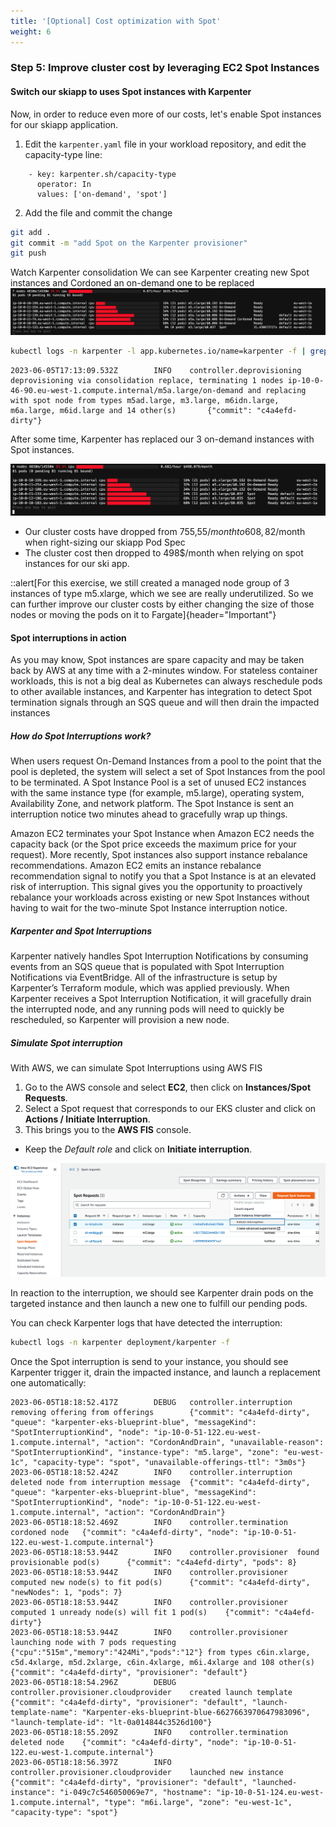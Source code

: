```yaml
---
title: '[Optional] Cost optimization with Spot'
weight: 6
---
```


### Step 5: Improve cluster cost by leveraging EC2 Spot Instances

#### Switch our skiapp to uses Spot instances with Karpenter

Now, in order to reduce even more of our costs, let's enable Spot instances for our skiapp application.

1. Edit the `karpenter.yaml` file in your workload repository, and edit the capacity-type line:

```
    - key: karpenter.sh/capacity-type
      operator: In
      values: ['on-demand', 'spot']
```

2. Add the file and commit the change

```bash
git add .
git commit -m "add Spot on the Karpenter provisioner"
git push
```

Watch Karpenter consolidation
We can see Karpenter creating new Spot instances and Cordoned an on-demand one to be replaced
![](/static/images/karpenter-consolidation_spot1.png)


```bash
kubectl logs -n karpenter -l app.kubernetes.io/name=karpenter -f | grep consolidation
```

```
2023-06-05T17:13:09.532Z        INFO    controller.deprovisioning       deprovisioning via consolidation replace, terminating 1 nodes ip-10-0-46-90.eu-west-1.compute.internal/m5a.large/on-demand and replacing with spot node from types m5ad.large, m3.large, m6idn.large, m6a.large, m6id.large and 14 other(s)       {"commit": "c4a4efd-dirty"}
```

After some time, Karpenter has replaced our 3 on-demand instances with Spot instances.

![](/static/images/karpenter-consolidation_spot2.png)
- Our cluster costs have dropped from 755,55$/month to 608,82$/month when right-sizing our skiapp Pod Spec
- The cluster cost then dropped to 498$/month when relying on spot instances for our ski app.


::alert[For this exercise, we still created a managed node group of 3 instances of type m5.xlarge, which we see are really underutilized. So we can further improve our cluster costs by either changing the size of those nodes or moving the pods on it to Fargate]{header="Important"}

#### Spot interruptions in action

As you may know, Spot instances are spare capacity and may be taken back by AWS at any time with a 2-minutes window. For stateless container workloads, this is not a big deal as Kubernetes can always reschedule pods to other available instances, and Karpenter has integration to detect Spot termination signals through an SQS queue and will then drain the impacted instances

##### How do Spot Interruptions work?

When users request On-Demand Instances from a pool to the point that the pool is depleted, the system will select a set of Spot Instances from the pool to be terminated. A Spot Instance Pool is a set of unused EC2 instances with the same instance type (for example, m5.large), operating system, Availability Zone, and network platform. The Spot Instance is sent an interruption notice two minutes ahead to gracefully wrap up things.

Amazon EC2 terminates your Spot Instance when Amazon EC2 needs the capacity back (or the Spot price exceeds the maximum price for your request). More recently, Spot instances also support instance rebalance recommendations. Amazon EC2 emits an instance rebalance recommendation signal to notify you that a Spot Instance is at an elevated risk of interruption. This signal gives you the opportunity to proactively rebalance your workloads across existing or new Spot Instances without having to wait for the two-minute Spot Instance interruption notice.

##### Karpenter and Spot Interruptions

Karpenter natively handles Spot Interruption Notifications by consuming events from an SQS queue that is populated with Spot Interruption Notifications via EventBridge. All of the infrastructure is setup by Karpenter’s Terraform module, which was applied previously. When Karpenter receives a Spot Interruption Notification, it will gracefully drain the interrupted node, and any running pods will need to quickly be rescheduled, so Karpenter will provision a new node.

##### Simulate Spot interruption

With AWS, we can simulate Spot Interruptions using AWS FIS

1. Go to the AWS console and select **EC2**, then click on **Instances/Spot Requests**.
2. Select a Spot request that corresponds to our EKS cluster and click on **Actions / Initiate Interruption**.
3. This brings you to the **AWS FIS** console.
  - Keep the *Default role* and click on **Initiate interruption**.

![](/static/images/spot_fis.png)

In reaction to the interruption, we should see Karpenter drain pods on the targeted instance and then launch a new one to fulfill our pending pods.

You can check Karpenter logs that have detected the interruption:

```bash
kubectl logs -n karpenter deployment/karpenter -f
```

Once the Spot interruption is send to your instance, you should see Karpenter trigger it, drain the impacted instance, and launch a replacement one automatically:

```
2023-06-05T18:18:52.417Z        DEBUG   controller.interruption removing offering from offerings        {"commit": "c4a4efd-dirty", "queue": "karpenter-eks-blueprint-blue", "messageKind": "SpotInterruptionKind", "node": "ip-10-0-51-122.eu-west-1.compute.internal", "action": "CordonAndDrain", "unavailable-reason": "SpotInterruptionKind", "instance-type": "m5.large", "zone": "eu-west-1c", "capacity-type": "spot", "unavailable-offerings-ttl": "3m0s"}
2023-06-05T18:18:52.424Z        INFO    controller.interruption deleted node from interruption message  {"commit": "c4a4efd-dirty", "queue": "karpenter-eks-blueprint-blue", "messageKind": "SpotInterruptionKind", "node": "ip-10-0-51-122.eu-west-1.compute.internal", "action": "CordonAndDrain"}
2023-06-05T18:18:52.469Z        INFO    controller.termination  cordoned node   {"commit": "c4a4efd-dirty", "node": "ip-10-0-51-122.eu-west-1.compute.internal"}
2023-06-05T18:18:53.944Z        INFO    controller.provisioner  found provisionable pod(s)      {"commit": "c4a4efd-dirty", "pods": 8}
2023-06-05T18:18:53.944Z        INFO    controller.provisioner  computed new node(s) to fit pod(s)      {"commit": "c4a4efd-dirty", "newNodes": 1, "pods": 7}
2023-06-05T18:18:53.944Z        INFO    controller.provisioner  computed 1 unready node(s) will fit 1 pod(s)    {"commit": "c4a4efd-dirty"}
2023-06-05T18:18:53.944Z        INFO    controller.provisioner  launching node with 7 pods requesting {"cpu":"515m","memory":"424Mi","pods":"12"} from types c6in.xlarge, c5d.4xlarge, m5d.2xlarge, c6in.4xlarge, m6i.4xlarge and 108 other(s)    {"commit": "c4a4efd-dirty", "provisioner": "default"}
2023-06-05T18:18:54.296Z        DEBUG   controller.provisioner.cloudprovider    created launch template {"commit": "c4a4efd-dirty", "provisioner": "default", "launch-template-name": "Karpenter-eks-blueprint-blue-6627663970647983096", "launch-template-id": "lt-0a014844c3526d100"}
2023-06-05T18:18:55.209Z        INFO    controller.termination  deleted node    {"commit": "c4a4efd-dirty", "node": "ip-10-0-51-122.eu-west-1.compute.internal"}
2023-06-05T18:18:56.397Z        INFO    controller.provisioner.cloudprovider    launched new instance   {"commit": "c4a4efd-dirty", "provisioner": "default", "launched-instance": "i-049c7c546050069e7", "hostname": "ip-10-0-51-124.eu-west-1.compute.internal", "type": "m6i.large", "zone": "eu-west-1c", "capacity-type": "spot"}
```

